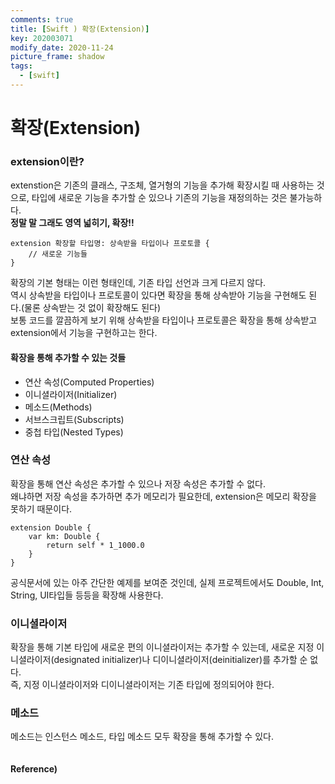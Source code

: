```yaml
---
comments: true
title: [Swift ) 확장(Extension)]
key: 202003071
modify_date: 2020-11-24
picture_frame: shadow
tags:
  - [swift]
---
```

 
# 확장(Extension)
 
### extension이란?
 
extenstion은 기존의 클래스, 구조체, 열거형의 기능을 추가해 확장시킬 때 사용하는 것으로, 타입에 새로운 기능을 추가할 순 있으나 기존의 기능을 재정의하는 것은 불가능하다.   
**정말 말 그래도 영역 넓히기, 확장!!**   
 
```
extension 확장할 타입명: 상속받을 타입이나 프로토콜 {
    // 새로운 기능들
}
```
확장의 기본 형태는 이런 형태인데, 기존 타입 선언과 크게 다르지 않다.   
역시 상속받을 타입이나 프로토콜이 있다면 확장을 통해 상속받아 기능을 구현해도 된다.(물론 상속받는 것 없이 확장해도 된다)   
보통 코드를 깔끔하게 보기 위해 상속받을 타입이나 프로토콜은 확장을 통해 상속받고 extension에서 기능을 구현하고는 한다.
    
    
#### 확장을 통해 추가할 수 있는 것들
 
- 연산 속성(Computed Properties)
- 이니셜라이저(Initializer)
- 메소드(Methods)
- 서브스크립트(Subscripts)
- 중첩 타입(Nested Types)
 
### 연산 속성
 
확장을 통해 연산 속성은 추가할 수 있으나 저장 속성은 추가할 수 없다.   
왜냐하면 저장 속성을 추가하면 추가 메모리가 필요한데, extension은 메모리 확장을 못하기 때문이다.
```
extension Double {
    var km: Double {
        return self * 1_1000.0
    }
}
```
공식문서에 있는 아주 간단한 예제를 보여준 것인데, 실제 프로젝트에서도 Double, Int, String, UI타입들 등등을 확장해 사용한다.
 
### 이니셜라이저
 
확장을 통해 기본 타입에 새로운 편의 이니셜라이저는 추가할 수 있는데, 새로운 지정 이니셜라이저(designated initializer)나 디이니셜라이저(deinitializer)를 추가할 순 없다.   
즉, 지정 이니셜라이저와 디이니셜라이저는 기존 타입에 정의되어야 한다.
 
### 메소드
 
메소드는 인스턴스 메소드, 타입 메소드 모두 확장을 통해 추가할 수 있다.
```

```
 
#### Reference)
 
